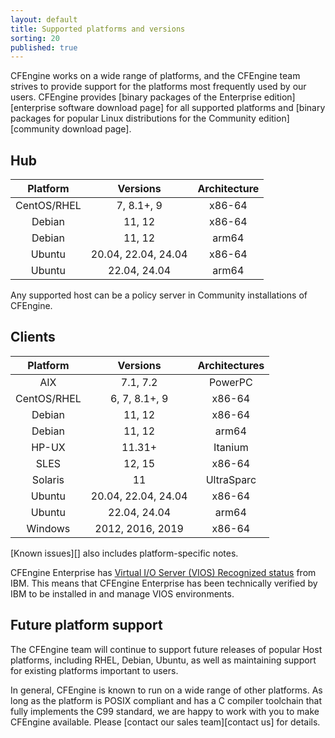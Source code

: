 ```yaml
---
layout: default
title: Supported platforms and versions
sorting: 20
published: true
---
```


CFEngine works on a wide range of platforms, and the CFEngine team strives to
provide support for the platforms most frequently used by our users. CFEngine
provides [binary packages of the Enterprise edition][enterprise software download page]
for all supported platforms and [binary packages for popular Linux distributions for the Community edition][community download page].

## Hub

| Platform    | Versions            | Architecture |
|:-----------:|:-------------------:|:------------:|
| CentOS/RHEL | 7, 8.1+, 9          | x86-64       |
| Debian      | 11, 12              | x86-64       |
| Debian      | 11, 12              | arm64        |
| Ubuntu      | 20.04, 22.04, 24.04 | x86-64       |
| Ubuntu      | 22.04, 24.04        | arm64        |

Any supported host can be a policy server in Community installations of CFEngine.

## Clients

| Platform    | Versions            | Architectures |
|:-----------:|:-------------------:|:-------------:|
| AIX         | 7.1, 7.2            | PowerPC       |
| CentOS/RHEL | 6, 7, 8.1+, 9       | x86-64        |
| Debian      | 11, 12              | x86-64        |
| Debian      | 11, 12              | arm64         |
| HP-UX       | 11.31+              | Itanium       |
| SLES        | 12, 15              | x86-64        |
| Solaris     | 11                  | UltraSparc    |
| Ubuntu      | 20.04, 22.04, 24.04 | x86-64        |
| Ubuntu      | 22.04, 24.04        | arm64         |
| Windows     | 2012, 2016, 2019    | x86-64        |


[Known issues][] also includes platform-specific notes.


CFEngine Enterprise has [Virtual I/O Server (VIOS) Recognized status](http://www.ibm.com/partnerworld/gsd/solutiondetails.do?solution=48493) from IBM.
This means that CFEngine Enterprise has been technically verified by IBM
to be installed in and manage VIOS environments.

## Future platform support

The CFEngine team will continue to support future releases of popular Host
platforms, including RHEL, Debian, Ubuntu, as well as maintaining support for
existing platforms important to users.

In general, CFEngine is known to run on a wide range of other platforms. As long
as the platform is POSIX compliant and has a C compiler toolchain that fully
implements the C99 standard, we are happy to work with you to make CFEngine
available. Please [contact our sales team][contact us] for details.
